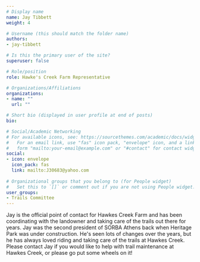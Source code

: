 ```yaml
---
# Display name
name: Jay Tibbett
weight: 4

# Username (this should match the folder name)
authors:
- jay-tibbett

# Is this the primary user of the site?
superuser: false

# Role/position
role: Hawke's Creek Farm Representative

# Organizations/Affiliations
organizations:
- name: ""
  url: ""

# Short bio (displayed in user profile at end of posts)
bio:

# Social/Academic Networking
# For available icons, see: https://sourcethemes.com/academic/docs/widgets/#icons
#   For an email link, use "fas" icon pack, "envelope" icon, and a link in the
#   form "mailto:your-email@example.com" or "#contact" for contact widget.
social:
- icon: envelope
  icon_pack: fas
  link: mailto:J30683@yahoo.com
  
# Organizational groups that you belong to (for People widget)
#   Set this to `[]` or comment out if you are not using People widget.  
user_groups:
- Trails Committee
---
```


Jay is the official point of contact for Hawkes Creek Farm and has been coordinating with the landowner and taking care of the trails out there for years. Jay was the second president of SORBA Athens back when Heritage Park was under construction. He's seen lots of changes over the years, but he has always loved riding and taking care of the trails at Hawkes Creek. Please contact Jay if you would like to help with trail maintenance at Hawkes Creek, or please go  put some wheels on it!

